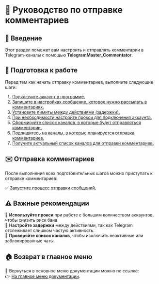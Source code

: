 # 💬 Руководство по отправке комментариев

## 📌 Введение

Этот раздел поможет вам настроить и отправлять комментарии в Telegram-каналы с помощью **TelegramMaster_Commentator**.

## 🔧 Подготовка к работе

Перед тем как начать отправку комментариев, выполните следующие шаги:

1. [Подключите аккаунт в программе.](https://github.com/pyadrus/Telegram_Commentator_GPT/blob/64b35fecf37d5f1fc44577b37ff397a68ba5a99e/doc/%D0%9F%D0%BE%D0%B4%D0%BA%D0%BB%D1%8E%D1%87%D0%B5%D0%BD%D0%B8%D0%B5_%D0%B0%D0%BA%D0%BA%D0%B0%D1%83%D0%BD%D1%82%D0%BE%D0%B2_%D0%B2_%D0%BF%D1%80%D0%BE%D0%B3%D1%80%D0%B0%D0%BC%D0%BC%D0%B5.md)
2. [Запишите в настройках сообщение, которое нужно рассылать в комментариях.](https://github.com/pyadrus/Telegram_Commentator_GPT/blob/64b35fecf37d5f1fc44577b37ff397a68ba5a99e/doc/%D0%9D%D0%B0%D1%81%D1%82%D1%80%D0%BE%D0%B9%D0%BA%D0%B8/%D0%97%D0%B0%D0%BF%D0%B8%D1%81%D1%8C_%D1%81%D0%BE%D0%BE%D0%B1%D1%89%D0%B5%D0%BD%D0%B8%D1%8F.md)
3. [Установите лимиты между действиями (задержки).](https://github.com/pyadrus/Telegram_Commentator_GPT/blob/615a6ac0e5b9dbddbbc2633914a53df17b293f88/doc/%D0%9D%D0%B0%D1%81%D1%82%D1%80%D0%BE%D0%B9%D0%BA%D0%B8/%D0%97%D0%B0%D0%BF%D0%B8%D1%81%D1%8C_%D0%B2%D1%80%D0%B5%D0%BC%D0%B5%D0%BD%D0%B8.md)
4. [При необходимости настройте прокси для подключения аккаунта.](https://github.com/pyadrus/Telegram_Commentator_GPT/blob/03a99a51e1e92f05b43aa93565f91f2b8e644f90/doc/%D0%9D%D0%B0%D1%81%D1%82%D1%80%D0%BE%D0%B9%D0%BA%D0%B8/%D0%9F%D0%BE%D0%B4%D0%BA%D0%BB%D1%8E%D1%87%D0%B5%D0%BD%D0%B8%D0%B5_%D0%BF%D1%80%D0%BE%D0%BA%D1%81%D0%B8.md)
5. [Сформируйте список каналов, в которые будут отправляться комментарии.](https://github.com/pyadrus/Telegram_Commentator_GPT/blob/64b35fecf37d5f1fc44577b37ff397a68ba5a99e/doc/%D0%A4%D0%BE%D1%80%D0%BC%D0%B8%D1%80%D0%BE%D0%B2%D0%B0%D0%BD%D0%B8%D0%B5_%D1%81%D0%BF%D0%B8%D1%81%D0%BA%D0%B0_%D0%BA%D0%B0%D0%BD%D0%B0%D0%BB%D0%BE%D0%B2.md)
6. [Подпишитесь на каналы, в которые планируется отправка комментариев.](https://github.com/pyadrus/Telegram_Commentator_GPT/blob/64b35fecf37d5f1fc44577b37ff397a68ba5a99e/doc/%D0%9F%D0%BE%D0%B4%D0%BF%D0%B8%D1%81%D0%BA%D0%B0_%D0%BD%D0%B0_%D0%BA%D0%B0%D0%BD%D0%B0%D0%BB%D1%8B.md)
7. [Получите актуальный список каналов для отправки комментариев.](https://github.com/pyadrus/Telegram_Commentator_GPT/blob/64b35fecf37d5f1fc44577b37ff397a68ba5a99e/doc/%D0%9F%D0%BE%D0%BB%D1%83%D1%87%D0%B5%D0%BD%D0%B8%D0%B5_%D1%81%D0%BF%D0%B8%D1%81%D0%BA%D0%B0_%D0%BA%D0%B0%D0%BD%D0%B0%D0%BB%D0%BE%D0%B2.md)

## ✉️ Отправка комментариев

После выполнения всех подготовительных шагов можно приступать к отправке комментариев:

✅ [Запустите процесс отправки сообщений.](https://github.com/pyadrus/Telegram_Commentator_GPT/blob/64b35fecf37d5f1fc44577b37ff397a68ba5a99e/doc/%D0%9E%D1%82%D0%BF%D1%80%D0%B0%D0%B2%D0%BA%D0%B0_%D0%BA%D0%BE%D0%BC%D0%BC%D0%B5%D0%BD%D1%82%D0%B0%D1%80%D0%B8%D0%B5%D0%B2.md)

## ⚠️ Важные рекомендации

🔹 **Используйте прокси** при работе с большим количеством аккаунтов, чтобы снизить риск бана.  
🔹 **Настройте задержки** между действиями, так как Telegram отслеживает слишком частую активность.  
🔹 **Проверяйте список каналов**, чтобы исключить неактивные или заблокированные чаты.

## 🏠 Возврат в главное меню

🔗 Вернуться в основное меню документации можно по ссылке:  
👉 [На главное меню документации](https://github.com/pyadrus/TelegramMaster_Commentator/blob/master/doc/doc.md).